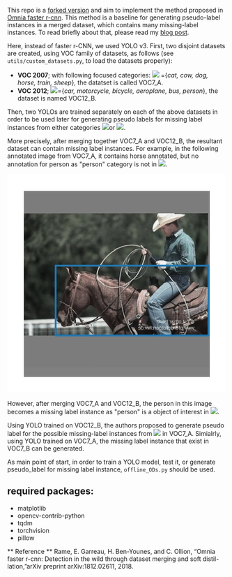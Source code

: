 
This repo is a [forked version](https://github.com/ultralytics/yolov3) and aim to implement the method proposed in [Omnia faster r-cnn](https://arxiv.org/abs/1812.02611).
This method is a baseline for generating pseudo-label instances in a merged dataset, which contains many missing-label instances. To read briefly about that,
please read my [blog post](https://mahdaneh.github.io/Blogs/Object_Detector.html).

 Here, instead of faster r-CNN, we used YOLO v3. First, two disjoint datasets are created, using VOC family of datasets, as follows (see `utils/custom_datasets.py`, to load the datasets properly):
  - **VOC 2007**; with following focused categories: <img src="https://render.githubusercontent.com/render/math?math=A">
={*cat, cow, dog, horse, train, sheep*}, the datatset is called VOC7_A.
  - **VOC 2012**; <img src="https://render.githubusercontent.com/render/math?math=B">={*car, motorcycle, bicycle, aeroplane, bus, person*}, the dataset is named VOC12_B.

Then, two YOLOs are trained separately on each of the above datasets in order to be used later for generating pseudo labels for missing label instances from either categories
 <img src="https://render.githubusercontent.com/render/math?math=A">or <img src="https://render.githubusercontent.com/render/math?math=B">.

More precisely, after merging together VOC7_A and VOC12_B, the resultant dataset can contain missing label instances. For example, in the following annotated image from VOC7_A,
 it contains horse annotated, but no annotation for person as "person" category is not in <img src="https://render.githubusercontent.com/render/math?math=A">.

 ![](images/voc7_A.png)

However, after merging VOC7_A and VOC12_B, the person in this image becomes a missing label instance as "person" is a object of interest in <img src="https://render.githubusercontent.com/render/math?math=A\cup B">.

Using YOLO trained on VOC12_B,  the authors proposed to generate pseudo label for the possible missing-label instances from <img src="https://render.githubusercontent.com/render/math?math=B">  in VOC7_A.
 Simialrly, using YOLO trained on VOC7_A, the missing label instance that exist in VOC7_B can be generated.


As main point of start, in order to train a YOLO model, test it,  or generate pseudo_label for missing label instance, `offline_ODs.py` should be used.


## required packages:
- matplotlib
- opencv-contrib-python
- tqdm
- torchvision
- pillow


** Reference **
 Rame, E. Garreau, H. Ben-Younes, and C. Ollion, “Omnia faster r-cnn: Detection in the wild through dataset merging and soft distil-lation,”arXiv preprint arXiv:1812.02611, 2018.
